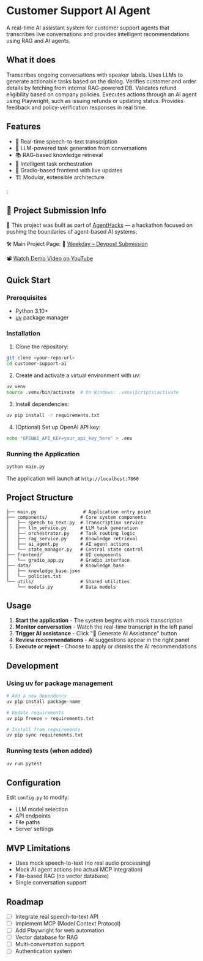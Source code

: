 # Customer Support AI Agent

A real-time AI assistant system for customer support agents that transcribes live conversations and provides intelligent recommendations using RAG and AI agents.

## What it does

Transcribes ongoing conversations with speaker labels.
Uses LLMs to generate actionable tasks based on the dialog.
Verifies customer and order details by fetching from internal RAG-powered DB.
Validates refund eligibility based on company policies.
Executes actions through an AI agent using Playwright, such as issuing refunds or updating status.
Provides feedback and policy-verification responses in real time.

## Features

- 🎤 Real-time speech-to-text transcription
- 🤖 LLM-powered task generation from conversations
- 📚 RAG-based knowledge retrieval
- 🔄 Intelligent task orchestration
- 💬 Gradio-based frontend with live updates
- 🏗️ Modular, extensible architecture

:

## 🚀 Project Submission Info
🎯 This project was built as part of [AgentHacks](https://www.agenthacks.org) — a hackathon focused on pushing the boundaries of agent-based AI systems.

🛠️ Main Project Page: 🔗 [Weekday – Devpost Submission](https://devpost.com/software/weekday)

📽️ [Watch Demo Video on YouTube](https://www.youtube.com/watch?v=PIxKVSEkmiQ)


## Quick Start

### Prerequisites

- Python 3.10+
- [uv](https://github.com/astral-sh/uv) package manager

### Installation

1. Clone the repository:
```bash
git clone <your-repo-url>
cd customer-support-ai
```

2. Create and activate a virtual environment with uv:
```bash
uv venv
source .venv/bin/activate  # On Windows: .venv\Scripts\activate
```

3. Install dependencies:
```bash
uv pip install -r requirements.txt
```

4. (Optional) Set up OpenAI API key:
```bash
echo "OPENAI_API_KEY=your_api_key_here" > .env
```

### Running the Application

```bash
python main.py
```

The application will launch at `http://localhost:7860`

## Project Structure

```
├── main.py                 # Application entry point
├── components/            # Core system components
│   ├── speech_to_text.py  # Transcription service
│   ├── llm_service.py     # LLM task generation
│   ├── orchestrator.py    # Task routing logic
│   ├── rag_service.py     # Knowledge retrieval
│   ├── ai_agent.py        # AI agent actions
│   └── state_manager.py   # Central state control
├── frontend/              # UI components
│   └── gradio_app.py      # Gradio interface
├── data/                  # Knowledge base
│   ├── knowledge_base.json
│   └── policies.txt
└── utils/                 # Shared utilities
    └── models.py          # Data models
```

## Usage

1. **Start the application** - The system begins with mock transcription
2. **Monitor conversation** - Watch the real-time transcript in the left panel
3. **Trigger AI assistance** - Click "🤖 Generate AI Assistance" button
4. **Review recommendations** - AI suggestions appear in the right panel
5. **Execute or reject** - Choose to apply or dismiss the AI recommendations




## Development

### Using uv for package management

```bash
# Add a new dependency
uv pip install package-name

# Update requirements
uv pip freeze > requirements.txt

# Install from requirements
uv pip sync requirements.txt
```

### Running tests (when added)
```bash
uv run pytest
```

## Configuration

Edit `config.py` to modify:
- LLM model selection
- API endpoints
- File paths
- Server settings

## MVP Limitations

- Uses mock speech-to-text (no real audio processing)
- Mock AI agent actions (no actual MCP integration)
- File-based RAG (no vector database)
- Single conversation support

## Roadmap

- [ ] Integrate real speech-to-text API
- [ ] Implement MCP (Model Context Protocol)
- [ ] Add Playwright for web automation
- [ ] Vector database for RAG
- [ ] Multi-conversation support
- [ ] Authentication system
